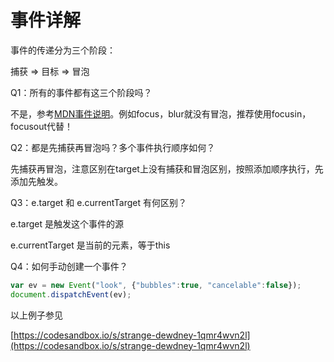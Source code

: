 # 事件详解

事件的传递分为三个阶段：

捕获 => 目标 => 冒泡


Q1：所有的事件都有这三个阶段吗？

不是，参考[MDN事件说明](https://developer.mozilla.org/zh-CN/docs/Web/Events)。例如focus，blur就没有冒泡，推荐使用focusin，focusout代替！


Q2：都是先捕获再冒泡吗？多个事件执行顺序如何？

先捕获再冒泡，注意区别在target上没有捕获和冒泡区别，按照添加顺序执行，先添加先触发。



Q3：e.target 和 e.currentTarget 有何区别？

e.target 是触发这个事件的源

e.currentTarget 是当前的元素，等于this



Q4：如何手动创建一个事件？

```javascript
var ev = new Event("look", {"bubbles":true, "cancelable":false});
document.dispatchEvent(ev);
```

以上例子参见

[https://codesandbox.io/s/strange-dewdney-1qmr4wvn2l](https://codesandbox.io/s/strange-dewdney-1qmr4wvn2l)


